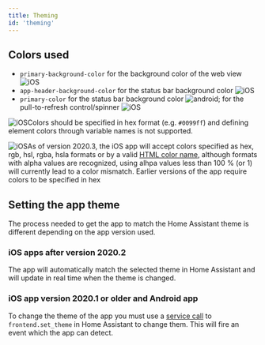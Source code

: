 ```yaml
---
title: Theming
id: 'theming'
---
```


## Colors used

- `primary-background-color` for the background color of the web view ![iOS](/assets/apple.svg)
- `app-header-background-color` for the status bar background color ![iOS](/assets/apple.svg)
- `primary-color` for the status bar background color ![android](/assets/android.svg); for the pull-to-refresh control/spinner ![iOS](/assets/apple.svg)

![iOS](/assets/android.svg)Colors should be specified in hex format (e.g. `#0099ff`) and defining element colors through variable names is not supported.

![iOS](/assets/apple.svg)As of version 2020.3, the iOS app will accept colors specified as hex, rgb, hsl, rgba, hsla formats or by a valid [HTML color name](https://www.w3schools.com/colors/colors_names.asp), although formats with alpha values are recognized, using alhpa values less than 100 % (or 1) will currently lead to a color mismatch. Earlier versions of the app require colors to be specified in hex

## Setting the app theme

The process needed to get the app to match the Home Assistant theme is different depending on the app version used.

### iOS apps after version 2020.2

The app will automatically match the selected theme in Home Assistant and will update in real time when the theme is changed.

### iOS app version 2020.1 or older and Android app

To change the theme of the app you must use a [service call](https://www.home-assistant.io/docs/scripts/service-calls/) to `frontend.set_theme` in Home Assistant to change them. This will fire an event which the app can detect.
